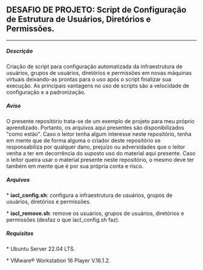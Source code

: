<h2>DESAFIO DE PROJETO: Script de Configuração de Estrutura de Usuários, Diretórios e Permissões.</h2>

<hr />

<h5>Descrição</h5>

<p>Criação de script para configuração automatizada da infraestrutura de usuários, grupos de usuários, diretórios e permissões em novas máquinas virtuais deixando-as prontas para o uso após o script finalizar sua execução. As principais vantagens no uso de scripts são a velocidade de configuração e a padronização.</p>

<h5>Aviso</h5>
<p>O presente repositório trata-se de um exemplo de projeto para meu próprio aprendizado. Portanto, os arquivos aqui presentes são disponibilizados "como estão". Caso o leitor tenha algum interesse neste repositório, tenha em mente que de forma alguma o criador deste repositório se responsabiliza por qualquer dano, prejuízo ou adversidades que o leitor venha a ter em decorrência do suposto uso do material aqui presente. Caso o leitor queira usar o material presente neste repositório, o mesmo deve ter também em mente que é por sua própria conta e risco.</p>

<h5>Arquivos</h5>
<p>* <b>iacl_config.sh</b>: configura a infraestrutura de usuários, grupos de usuários, diretórios e permissões.</p>
<p>* <b>iacl_remove.sh</b>: remove os usuários, grupos de usuários, diretórios e permissões (desfaz o que iacl_config.sh faz).</p>

<h5>Requisitos</h5>
<p>* Ubuntu Server 22.04 LTS.</p>
<p>* VMware® Workstation 16 Player V.16.1.2.</p>

